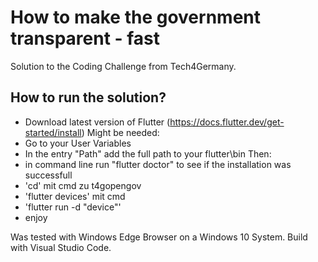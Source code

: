 # How to make the government transparent - fast

Solution to the Coding Challenge from Tech4Germany.

## How to run the solution?
- Download latest version of Flutter (https://docs.flutter.dev/get-started/install)
Might be needed:
- Go to your User Variables
- In the entry "Path" add the full path to your flutter\bin
Then:
- in command line run "flutter doctor" to see if the installation was successfull
- 'cd' mit cmd zu t4gopengov
- 'flutter devices' mit cmd
- 'flutter run -d "device"'
- enjoy

Was tested with Windows Edge Browser on a Windows 10 System. Build with Visual Studio Code.

